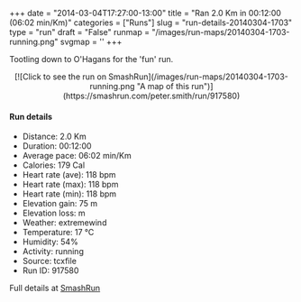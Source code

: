 +++
date = "2014-03-04T17:27:00-13:00"
title = "Ran 2.0 Km in 00:12:00 (06:02 min/Km)"
categories = ["Runs"]
slug = "run-details-20140304-1703"
type = "run"
draft = "False"
runmap = "/images/run-maps/20140304-1703-running.png"
svgmap = '<polyline points="73 98, 74 97, 73 95, 73 93, 73 91, 72 90, 72 89, 72 89, 72 87, 73 86, 75 84, 78 83, 80 81, 81 80, 82 78, 83 77, 86 76, 87 75, 88 73, 91 72, 94 68, 97 67, 98 65, 99 64, 100 63, 99 62, 99 61, 99 59, 98 58, 97 57, 96 56, 96 55, 95 53, 93 52, 91 51, 91 50, 90 49, 90 48, 88 47, 88 46, 85 44, 85 42, 84 41, 83 39, 82 38, 80 37, 79 34, 79 34, 81 29, 79 30, 78 29, 75 29, 75 28, 75 27, 74 27, 72 26, 70 25, 69 24, 67 24, 66 23, 64 23, 63 22, 62 21, 60 20, 59 19, 58 18, 57 17, 56 16, 53 14, 52 13, 49 12, 48 11, 46 11, 45 11, 43 10, 39 10, 36 10, 33 8, 26 6, 25 5, 22 4, 17 3, 15 3, 13 3, 10 3, 8 3, 7 4, 6 6, 5 9, 3 9, 1 9, 0 8">'
+++

Tootling down to O'Hagans for the 'fun' run. 

<!--more-->

<center>
[![Click to see the run on SmashRun](/images/run-maps/20140304-1703-running.png "A map of this run")](https://smashrun.com/peter.smith/run/917580)
</center>

#### Run details

* Distance: 2.0 Km
* Duration: 00:12:00
* Average pace: 06:02 min/Km
* Calories: 179 Cal
* Heart rate (ave): 118 bpm
* Heart rate (max): 118 bpm
* Heart rate (min): 118 bpm
* Elevation gain: 75 m
* Elevation loss:  m
* Weather: extremewind
* Temperature: 17 &deg;C
* Humidity: 54%
* Activity: running
* Source: tcxfile
* Run ID: 917580

Full details at [SmashRun](https://smashrun.com/peter.smith/run/917580)